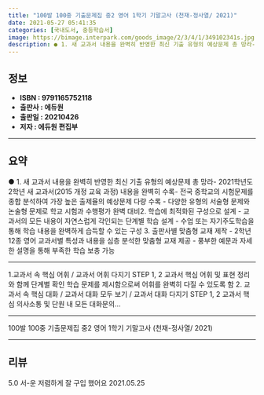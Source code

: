 ```yaml
---
title: "100발 100중 기출문제집 중2 영어 1학기 기말고사 (천재-정사열/ 2021)"
date: 2021-05-27 05:41:35
categories: [국내도서, 중등학습서]
image: https://bimage.interpark.com/goods_image/2/3/4/1/349102341s.jpg
description: ● 1. 새 교과서 내용을 완벽히 반영한 최신 기출 유형의 예상문제 총 망라- 2021학년도 2학년 새 교과서(2015 개정 교육 과정) 내용을 완벽히 수록- 전국 중학교의 시험문제를 종합 분석하여 가장 높은 출제율의 예상문제 다량 수록 - 다양한 유형의 서술형 문제와 논술형 문제로
---
```


## **정보**

- **ISBN : 9791165752118**
- **출판사 : 에듀원**
- **출판일 : 20210426**
- **저자 : 에듀원 편집부**

------



## **요약**

●  1. 새 교과서 내용을 완벽히 반영한 최신 기출 유형의 예상문제 총 망라- 2021학년도 2학년 새 교과서(2015 개정 교육 과정) 내용을 완벽히 수록- 전국 중학교의 시험문제를 종합 분석하여 가장 높은 출제율의 예상문제 다량 수록 - 다양한 유형의 서술형 문제와 논술형 문제로 학교 시험과 수행평가 완벽 대비2. 학습에 최적화된 구성으로 설계 - 교과서의 모든 내용이 자연스럽게 각인되는 단계별 학습 설계 - 수업 또는 자기주도학습을 통해 학습 내용을 완벽하게 습득할 수 있는 구성 3. 출판사별 맞춤형 교재 제작 - 2학년 12종 영어 교과서별 특성과 내용을 심층 분석한 맞춤형 교재 제공 - 풍부한 예문과 자세한 설명을 통해 부족한 학습 보충 가능

------

1.교과서 속 핵심 어휘 / 교과서 어휘 다지기 STEP 1, 2
  교과서 핵심 어휘 및 표현 정리와 함께 단계별 확인 학습 문제를 제시함으로써 어휘를 완벽히 다질 수 있도록 함
2. 교과서 속 핵심 대화 / 교과서 대화 모두 보기 / 교과서 대화 다지기 STEP 1, 2
  교과서 핵심 의사소통 및 단원 내 모든 대화문의... 

------


100발 100중 기출문제집 중2 영어 1학기 기말고사 (천재-정사열/ 2021) 

------


## **리뷰** 

5.0 서-운 저렴하게 잘 구입 했어요  2021.05.25 <br/>